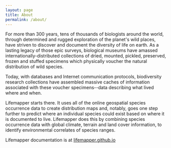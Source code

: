 ```yaml
---
layout: page
title: About
permalink: /about/
---
```


For more than 300 years, tens of thousands of biologists around the world, 
through determined and rugged exploration of the planet's wild places, have 
striven to discover and document the diversity of life on earth. As a lasting 
legacy of those epic surveys, biological museums have amassed 
internationally-distributed collections of dried, mounted, pickled, preserved, 
frozen and stuffed specimens which physically voucher the natural distribution 
of wild species.

Today, with databases and Internet communication protocols, biodiversity 
research collections have assembled massive caches of information associated 
with these voucher specimens--data describing what lived where and when.

Lifemapper starts there. It uses all of the online geospatial species 
occurrence data to create distribution maps and, notably, goes one step further 
to predict where an individual species could exist based on where it is 
documented to live. Lifemapper does this by combining species occurrence data 
with global climate, terrain and land cover information, to identify 
environmental correlates of species ranges.

Lifemapper documentation is at [lifemapper.github.io](http://lifemapper.github.io/)


